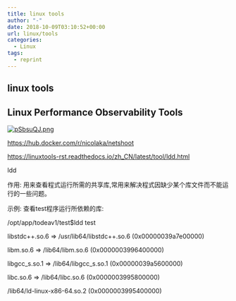 ```yaml
---
title: linux tools
author: "-"
date: 2018-10-09T03:10:52+00:00
url: linux/tools
categories:
  - Linux
tags:
  - reprint
---
```

## linux tools

## Linux Performance Observability Tools

[![pSbsuQJ.png](https://s1.ax1x.com/2023/02/17/pSbsuQJ.png)](https://imgse.com/i/pSbsuQJ)

<https://hub.docker.com/r/nicolaka/netshoot>

<https://linuxtools-rst.readthedocs.io/zh_CN/latest/tool/ldd.html>

ldd
  
作用: 用来查看程式运行所需的共享库,常用来解决程式因缺少某个库文件而不能运行的一些问题。
  
示例: 查看test程序运行所依赖的库:

/opt/app/todeav1/test$ldd test
  
libstdc++.so.6 => /usr/lib64/libstdc++.so.6 (0x00000039a7e00000)
  
libm.so.6 => /lib64/libm.so.6 (0x0000003996400000)
  
libgcc_s.so.1 => /lib64/libgcc_s.so.1 (0x00000039a5600000)
  
libc.so.6 => /lib64/libc.so.6 (0x0000003995800000)
  
/lib64/ld-linux-x86-64.so.2 (0x0000003995400000)
